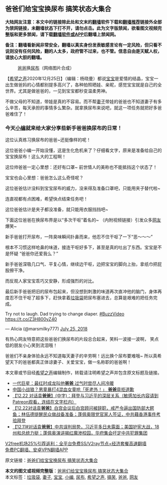  <h2>爸爸们给宝宝换尿布 搞笑状态大集合</h2> <p class="notice"><b>大陆网友注意：本文中的链接除此处和文末的<a href="https://github.com/bannedbook/fanqiang" >翻墙</a>软件下载和<a href="https://github.com/killgcd/justmysocks/blob/master/README.md">翻墙推荐</a>链接外全部为禁网链接，未翻墙状态下打不开，请勿点击。此为文字版禁闻，欲看图文视频完整版和更多禁闻，请下载<a href="https://github.com/bannedbook/fanqiang">翻墙软件或APP</a>后翻墙上禁闻网。</p><p>备注：翻墙看新闻非常安全，翻墙以真实身份发表敏感言论有一定风险，但只看不说则没有任何风险，翻的人太多，政府管不过来，也不管。信息自由是天赋人权，请放心大胆的翻墙。</b></p>  <div class="entry"> <figure><figcaption><a href="https://www.bannedbook.org/bnews/tag/%e7%88%b8%e7%88%b8/" class="st_tag internal_tag" rel="tag" title="标签 爸爸 下的日志">爸爸</a>换<a href="https://www.bannedbook.org/bnews/tag/%E5%B0%BF%E5%B8%83/" class="st_tag internal_tag" rel="tag" title="标签 尿布 下的日志">尿布</a>（网络图片合成）</figcaption></figure> <p>【<span class='wp_keywordlink_affiliate'><a href="https://www.soundofhope.org" title="希望之声" target="_blank">希望之声</a></span>2020年12月25日】（编辑：杨晓曼）都说<a href="https://www.bannedbook.org/bnews/tag/%e5%ae%9d%e5%ae%9d/" class="st_tag internal_tag" rel="tag" title="标签 宝宝 下的日志">宝宝</a>是爱情的结晶，宝宝一出生做爸妈的心情都别提多高兴了，各种拍照晒娃、亲昵，感觉宝宝就是自己的全世界。尤其是做爸爸的，一见到宝宝都秒变温柔男神。</p> <p></p> <p>不做父母的不知道，带娃是真的不容易。而不帮<a href="https://www.bannedbook.org/bnews/tag/%e5%a6%bb%e5%ad%90/" class="st_tag internal_tag" rel="tag" title="标签 妻子 下的日志">妻子</a>带娃的爸爸也不知道妻子有多么辛苦，每天承担的事情多么繁杂。就拿换尿布来说吧，就这一项任务就把好多爸爸难住了！</p> <h3>今天<a href="https://www.bannedbook.org/bnews/tag/%E5%B0%8F%E7%BC%96/" class="st_tag internal_tag" rel="tag" title="标签 小编 下的日志">小编</a>就来给大家分享些新手爸爸换尿布的日常！</h3> <p>这位认真练习换尿布的爸爸~还挺像样的呢！</p> <p></p> <p>这位爸爸小编一开始没懂，这是生化危机来了？仔细看文字，原来是准备给自己的宝宝换尿布！这么大的工程啊！ </p>  <p></p> <p>这位帅爸爸一定心里想：还好有口罩~ 前世情人的美称也不能抵挡这个状态了！</p> <p>宝宝也会心里想：爸爸怎么这么奇怪呢？</p> <p></p> <p>这位爸爸估计没料到宝宝尿布的威力，没来得及准备口罩吧，只能用夹子替代啦~</p> <p>连直视都有点困难，希望快点结束任务吧！</p>  <p></p> <p>这位爸爸估计是夹子都没准备，就只能用衣服挡挡吧~</p> <p></p> <p>下面这位爸爸在换尿布界是以“多次干呕”着名的~ （内附视频链接）引发众多<a href="https://www.bannedbook.org/bnews/tag/%e7%bd%91%e5%8f%8b/" class="st_tag internal_tag" rel="tag" title="标签 网友 下的日志">网友</a>爆笑~</p> <p>新手爸爸打开尿布，一阵臭味瞬间扑鼻而来，他忍不住干呕了一下“恶～～～”</p> <p>根本不习惯这样呛鼻的味道，接连干呕好多下，甚至是真的吐出了东西。宝宝是不是怀疑 “爸爸你还爱我么？”</p>  <p>新手爸爸深吸几口气、平复心情，继续边干呕，边把宝宝的脚向上抬，拿纸巾把屁股擦干净。</p> <p>而反观人家宝宝乖巧又安静，形成强烈的对比。</p> <p>最后新手爸爸把旧的尿布包起来，但没想到刺激的味道再次直冲他的脑门，身体再度忍不住干呕了超多下，赶快拿着<a href="https://www.bannedbook.org/bnews/tag/%E5%9E%83%E5%9C%BE%E8%A2%8B/" class="st_tag internal_tag" rel="tag" title="标签 垃圾袋 下的日志">垃圾袋</a>把尿布塞进去，总算是艰难的把任务完成。</p> <p>Try not to laugh. Dad trying to change diaper. <a href="https://twitter.com/hashtag/BuzzVideo?src=hash&amp;ref_src=twsrc%5Etfw">#BuzzVideo</a> <a href="https://t.co/Z3H800yZ40">https://t.co/Z3H800yZ40</a></p> <p>— Alicia (@marsmilky777) <a href="https://twitter.com/marsmilky777/status/1021935210320093186?ref_src=twsrc%5Etfw">July 25, 2018</a></p> <p>有热心网友特意把这些爸爸们换尿布的片段总合起来，笑料一波接一波啊， 笑点低的朋友小心笑到流泪哦！</p>  <p>爸爸们不亲身体验永远不知道每天妻子的辛劳啊！远比换个尿布要难哦~ 所以真希望天下的爸爸都真正体谅妻子、关爱宝宝，做一名称职的爸爸啊！</p> <p>本文章或节目经<a href="https://www.bannedbook.org/bnews/tag/%e5%b8%8c%e6%9c%9b%e4%b9%8b%e5%a3%b0/" class="st_tag internal_tag" rel="tag" title="标签 希望之声 下的日志">希望之声</a>编辑制作，转载请注明希望之声并包含原文标题及链接。</p> <ul class='op-related-articles' title='相关阅读'> <li><a href='https://www.bannedbook.org/bnews/yule/20201226/1455240.html' target='_blank'>一代巨星：最红时成龙叫他<b>爸爸</b> 过气时尝尽人间冷暖</a></li> <li><a href='https://www.bannedbook.org/bnews/cnnews/20201223/1453100.html' target='_blank'>中国小战狼？男童暴打4混血女童呛「死老外！」 <b>爸爸</b>竟拒道歉</a></li> <li><a href='https://www.bannedbook.org/bnews/bannedvideo/20201222/1452988.html' target='_blank'>【12.22 对话袁<b>爸爸</b>】(中字)：拜登与习近平的深层关系（敏感加长内容请到Patreon观看，连结在文字栏内）</a></li> <li><a href='https://www.bannedbook.org/bnews/bannedvideo/20201222/1452667.html' target='_blank'>【12.22对话袁<b>爸爸</b>】白宫会议后白宫顾问被辞职，戒严令逼出国防部大鳄鱼；林伍德提醒民众做战备准备；蓬佩奥限党官家人签证，中共藉香港事件考验拜登</a></li> <li><a href='https://www.bannedbook.org/bnews/bannedvideo/20201211/1445712.html' target='_blank'>【12.11#对话袁<b>爸爸</b>】中共误判局势，习近平多日未露面；美国护宪大战，18州和总统力挺；蓬佩奥演讲揭红魔渗校园，华府集会吁定中共犯罪集团</a></li> </ul> <p class="texttj"> <a href="https://github.com/bannedbook/fanqiang/wiki/V2ray%E6%9C%BA%E5%9C%BA" target="_blank">V2free机场25%引荐返利：全平台免费SS/V2ray节点+经济套餐高速翻墙</a><br/> <a href="https://github.com/bannedbook/fanqiang/wiki/%E7%A6%81%E9%97%BB%E7%BD%91%E5%AE%89%E5%8D%93%E7%BF%BB%E5%A2%99%E6%96%B0%E9%97%BBAPP" target="_blank">免费PC翻墙、安卓VPN翻墙APP</a></p><p>原文链接：<a class="src_link"  href="https://www.soundofhope.org/post/262044" target="_blank">爸爸们给宝宝换尿布 搞笑状态大集合</a></p><a name='sharetosocial'></a>       <div><b>本文的图文或视频完整版</b>：<a href='https://www.bannedbook.org/bnews/comments/20201226/1455359.html'>爸爸们给宝宝换尿布 搞笑状态大集合</a></div>  </div><!--END ENTRY--> <div class="postfooter"> <div>本文标签：<a href="https://www.bannedbook.org/bnews/tag/%E5%9E%83%E5%9C%BE%E8%A2%8B/" rel="tag">垃圾袋</a>, <a href="https://www.bannedbook.org/bnews/tag/%e5%a6%bb%e5%ad%90/" rel="tag">妻子</a>, <a href="https://www.bannedbook.org/bnews/tag/%e5%ae%9d%e5%ae%9d/" rel="tag">宝宝</a>, <a href="https://www.bannedbook.org/bnews/tag/%E5%B0%8F%E7%BC%96/" rel="tag">小编</a>, <a href="https://www.bannedbook.org/bnews/tag/%E5%B0%BF%E5%B8%83/" rel="tag">尿布</a>, <a href="https://www.bannedbook.org/bnews/tag/%e5%b8%8c%e6%9c%9b%e4%b9%8b%e5%a3%b0/" rel="tag">希望之声</a>, <a href="https://www.bannedbook.org/bnews/tag/%E6%90%9E%E7%AC%91/" rel="tag">搞笑</a>, <a href="https://www.bannedbook.org/bnews/tag/%e7%88%b8%e7%88%b8/" rel="tag">爸爸</a>, <a href="https://www.bannedbook.org/bnews/tag/%e7%bd%91%e5%8f%8b/" rel="tag">网友</a></div>  </div><!--END POSTFOOTER--> 